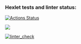 ### Hexlet tests and linter status:
[![Actions Status](https://github.com/Tragoedie/python-project-lvl1/workflows/hexlet-check/badge.svg)](https://github.com/Tragoedie/python-project-lvl1/actions)

<a href="https://codeclimate.com/github/Tragoedie/python-project-lvl1/maintainability"><img src="https://api.codeclimate.com/v1/badges/c380240f94425c252b49/maintainability" /></a>

[![linter_check](https://github.com/Tragoedie/python-project-lvl1/actions/workflows/linter_check.yml/badge.svg)](https://github.com/Tragoedie/python-project-lvl1/actions/workflows/linter_check.yml)